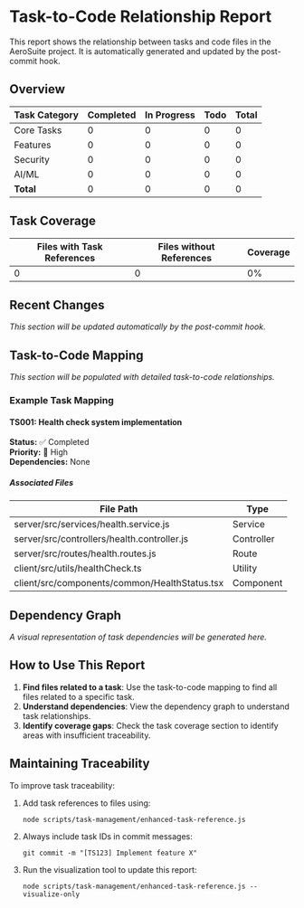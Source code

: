 # Task-to-Code Relationship Report

This report shows the relationship between tasks and code files in the AeroSuite project. It is automatically generated and updated by the post-commit hook.

## Overview

| Task Category | Completed | In Progress | Todo | Total |
|---------------|-----------|-------------|------|-------|
| Core Tasks    | 0         | 0           | 0    | 0     |
| Features      | 0         | 0           | 0    | 0     |
| Security      | 0         | 0           | 0    | 0     |
| AI/ML         | 0         | 0           | 0    | 0     |
| **Total**     | 0         | 0           | 0    | 0     |

## Task Coverage

| Files with Task References | Files without References | Coverage |
|---------------------------|--------------------------|----------|
| 0                         | 0                        | 0%       |

## Recent Changes

*This section will be updated automatically by the post-commit hook.*

## Task-to-Code Mapping

*This section will be populated with detailed task-to-code relationships.*

### Example Task Mapping

#### TS001: Health check system implementation

**Status:** ✅ Completed  
**Priority:** 🔴 High  
**Dependencies:** None  

##### Associated Files

| File Path | Type |
|-----------|------|
| server/src/services/health.service.js | Service |
| server/src/controllers/health.controller.js | Controller |
| server/src/routes/health.routes.js | Route |
| client/src/utils/healthCheck.ts | Utility |
| client/src/components/common/HealthStatus.tsx | Component |

## Dependency Graph

*A visual representation of task dependencies will be generated here.*

## How to Use This Report

1. **Find files related to a task**: Use the task-to-code mapping to find all files related to a specific task.
2. **Understand dependencies**: View the dependency graph to understand task relationships.
3. **Identify coverage gaps**: Check the task coverage section to identify areas with insufficient traceability.

## Maintaining Traceability

To improve task traceability:

1. Add task references to files using:
   ```
   node scripts/task-management/enhanced-task-reference.js
   ```

2. Always include task IDs in commit messages:
   ```
   git commit -m "[TS123] Implement feature X"
   ```

3. Run the visualization tool to update this report:
   ```
   node scripts/task-management/enhanced-task-reference.js --visualize-only
   ``` 
